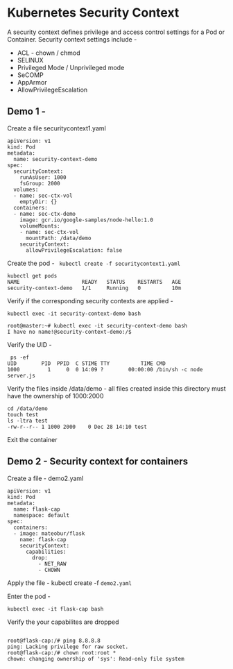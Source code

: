 # Kubernetes Security Context 

A security context defines privilege and access control settings for a Pod or Container. Security context settings include - 

* ACL - chown / chmod 
* SELINUX
* Privileged Mode / Unprivileged mode 
* SeCOMP
* AppArmor
* AllowPrivilegeEscalation

## Demo 1 - 

Create a file securitycontext1.yaml 
```
apiVersion: v1
kind: Pod
metadata:
  name: security-context-demo
spec:
  securityContext:
    runAsUser: 1000
    fsGroup: 2000
  volumes:
  - name: sec-ctx-vol
    emptyDir: {}
  containers:
  - name: sec-ctx-demo
    image: gcr.io/google-samples/node-hello:1.0
    volumeMounts:
    - name: sec-ctx-vol
      mountPath: /data/demo
    securityContext:
      allowPrivilegeEscalation: false

```

Create the pod - ` kubectl create -f securitycontext1.yaml` 

```
kubectl get pods 
NAME                    READY   STATUS    RESTARTS   AGE
security-context-demo   1/1     Running   0          10m
```

Verify if the corresponding security contexts are applied - 

```
kubectl exec -it security-context-demo bash 

root@master:~# kubectl exec -it security-context-demo bash 
I have no name!@security-context-demo:/$ 
```

Verify the UID - 

```
 ps -ef 
UID        PID  PPID  C STIME TTY          TIME CMD
1000         1     0  0 14:09 ?        00:00:00 /bin/sh -c node server.js

```

Verify the files inside /data/demo - all files created inside this directory must have the ownership of 1000:2000


```
cd /data/demo
touch test 
ls -ltra test 
-rw-r--r-- 1 1000 2000    0 Dec 28 14:10 test

```

Exit the container 

## Demo 2 - Security context for containers 

Create a file - demo2.yaml

```
apiVersion: v1
kind: Pod
metadata:
  name: flask-cap
  namespace: default
spec:
  containers:
  - image: mateobur/flask
    name: flask-cap
    securityContext:
      capabilities:
        drop:
          - NET_RAW
          - CHOWN

```

Apply the file - kubectl create -f `demo2.yaml` 

Enter the pod - 

```
kubectl exec -it flask-cap bash
```

Verify the your capabilites are dropped 

```

root@flask-cap:/# ping 8.8.8.8
ping: Lacking privilege for raw socket.
root@flask-cap:/# chown root:root * 
chown: changing ownership of 'sys': Read-only file system

```
